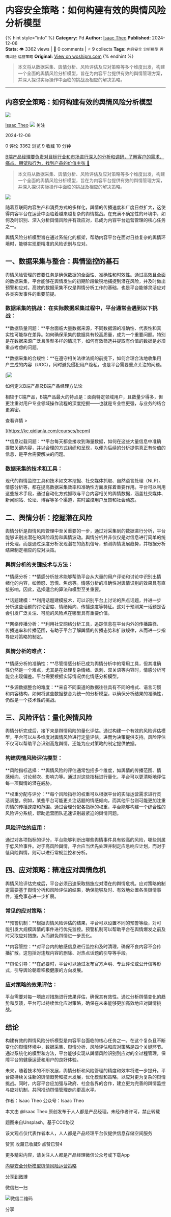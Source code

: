 # 内容安全策略：如何构建有效的舆情风险分析模型
{% hint style="info" %}
**Category:** Pd
**Author:** [Isaac Theo](https://www.woshipm.com/u/762964)
**Published:** 2024-12-06  
**Stats:** 👁️ 3362 views | 💬 0 comments | ⭐ 9 collects
**Tags:** `内容安全` `分析模型` `舆情风险` `运营策略`
**Original:** [View on woshipm.com](https://www.woshipm.com/pd/6150990.html)
{% endhint %}
> 本文将从数据采集、舆情分析、风险评估及应对策略等多个维度出发，构建一个全面的舆情风险分析模型，旨在为内容平台提供有效的舆情管理方案，并深入探讨实际操作中面临的挑战及相应的解决策略。

---

## 内容安全策略：如何构建有效的舆情风险分析模型

[![](https://static.woshipm.com/view/woshipm_api_def_20241015140635_8275.png?imageView2/1/w/72/h/72/q/100)](https://www.woshipm.com/u/762964)

[Isaac Theo](https://www.woshipm.com/u/762964) ![](https://static.woshipm.com/tag/1101_1@2x.png) 关注

2024-12-06

0 评论 3362 浏览 9 收藏 10 分钟

[B端产品经理要负责对目标行业和市场进行深入的分析和调研，了解客户的需求、痛点、期望和行为，找到产品的价值主张 🔗](https://ke.qidianla.com/courses/bcpm)

> 本文将从数据采集、舆情分析、风险评估及应对策略等多个维度出发，构建一个全面的舆情风险分析模型，旨在为内容平台提供有效的舆情管理方案，并深入探讨实际操作中面临的挑战及相应的解决策略。

![](https://image.woshipm.com/2023/04/14/899c9518-da9e-11ed-af94-00163e0b5ff3.png)

随着互联网内容生产和消费方式的多样化，舆情的传播速度和广度日益扩大，这使得内容平台在运营中面临着越来越复杂的舆情挑战。在充满不确定性的环境中，如何及时识别、深入分析舆情风险并有效应对，已成为内容平台运营管理的核心任务之一。

舆情风险分析模型旨在通过系统化的框架，帮助内容平台在面对日益复杂的舆情环境时，能够实现更精准的风险识别与应对。

## 一、数据采集与整合：舆情监控的基石

舆情风险管理的首要任务是确保数据的全面性、准确性和时效性。通过高效且全面的数据采集，平台能够在舆情发生的初期阶段敏锐地捕捉到潜在风险，并及时做出预警和应对。高效的数据采集不仅是舆情分析工作的基础，也是平台能够灵活应对各类突发事件的重要前提。

### 数据采集的挑战： 在实际数据采集过程中，平台通常会遇到以下挑战：

**数据质量问题：**平台面临大量数据来源，不同数据源的准确性、代表性和真实性可能存在差异。如何确保采集的数据具有较高质量，成为一个重要问题。特别是在数据来源广泛且类型多样的情况下，如何有效筛选并提取有价值的数据是必须重点考虑的问题。

**数据采集的合规性：**在遵守相关法律法规的前提下，如何合理合法地收集用户生成的内容（UGC），同时避免侵犯用户隐私，也是平台需要重点关注的问题。

[![](https://image.woshipm.com/2023/08/02/72b77e4e-30e3-11ee-88e7-00163e0b5ff3.png)

如何定义B端产品及B端产品经理方法论

相较于C端产品，B端产品最大的特点是：面向特定领域用户，且数量少得多，但更注重对用户专业领域操作流程的深度挖掘——也就是专业性更强，与业务的结合更紧密。

查看详情 >

](https://ke.qidianla.com/courses/bcpm)

**信息过载问题：**平台每天都会接收到海量数据，如何在这些大量信息中准确提取关键内容，并以合理的方式组织和呈现，以便为后续的分析提供真正有价值的信息，是平台需要解决的问题。

### 数据采集的技术和工具：

现代的舆情监控工具和技术如文本挖掘、社交媒体抓取、自然语言处理（NLP）、情感分析等，都在提高数据采集效率和准确性方面发挥着重要作用。平台可以利用这些技术手段，通过自动化方式抓取与平台内容相关的舆情数据，涵盖社交媒体、新闻网站、论坛、博客等多个渠道，实时监控用户反馈和社会动态。

## 二、舆情分析：挖掘潜在风险

舆情分析是舆情风险管理中至关重要的一步，通过对采集到的数据进行分析，平台能够识别出潜在的风险趋势和舆情波动。舆情分析并非仅仅是对信息进行简单的统计处理，而是通过深度分析发现潜在的危机信号，预测舆情发展趋势，并根据分析结果制定相应的应对决策。

### 舆情分析的关键技术与方法：

**情感分析：**情感分析技术能够帮助平台从大量的用户评论和讨论中识别出情绪化的内容，如愤怒、恐慌、焦虑等。情感分析的准确性对舆情识别的效果具有直接影响，因此，选择适合的算法和模型至关重要。

**话题建模：**利用话题建模技术，可以识别平台上讨论的热点话题，并进一步分析这些话题的讨论密度、情绪倾向、传播速度等特征。这对于预测某一话题是否会引发广泛关注、可能的风险点在哪里具有重要价值。

**网络传播分析：**利用社交网络分析工具，追踪信息在平台内外的传播路径、传播速率和传播范围，有助于平台了解舆情的传播态势和扩散规律，从而进一步指导应对策略的制定。

### 舆情分析的难点：

**情感分析的准确性：**尽管情感分析已成为舆情分析中的常用工具，但其准确性仍然是一个难点，尤其是在处理复杂情绪、讽刺、双关语等内容时，情感分析可能会出现偏差。平台需要根据实际情况优化情感分析模型。

**多源数据整合的难度：**来自不同渠道的数据往往具有不同的格式、语言习惯和内容结构，如何将这些数据整合为统一的分析模型，以确保分析结果的准确性，仍然是一个技术性的挑战。

## 三、风险评估：量化舆情风险

舆情分析完成后，接下来是舆情风险的量化评估。通过构建一个有效的风险评估模型，平台可以从多维度对舆情风险进行定量评估，进而为决策提供支持。风险评估不仅可以帮助平台识别高危舆情，还能为应对策略的制定提供依据。

### 构建舆情风险评估模型：

**风险指标选择：**舆情风险的评估通常包括多个维度，如舆情的传播范围、情感倾向、讨论频次、影响力等。通过对这些指标进行量化，平台可以更清晰地评估每一项舆情的潜在威胁。

**权重分配与评分：**每个风险指标的权重可以根据平台的实际运营需求进行灵活调整。例如，某些平台可能更关注话题的情感倾向，而其他平台则可能更加注重舆情的传播速度和范围。通过合理分配各指标的权重，平台能够构建一个综合性的风险评分系统，帮助运营团队迅速识别最紧迫的舆情问题。

### 风险评估的应用：

通过对各项指标的评分，平台能够判断出哪些舆情事件具有较高的风险，哪些则属于低风险事件。对于高风险舆情，平台应当优先处理并制定应急响应计划，而对于低风险舆情，则可以进行常规监控和分析。

## 四、应对策略：精准应对舆情危机

舆情风险评估完成后，平台必须迅速采取措施应对潜在的舆情危机。应对策略的制定需要基于舆情分析和风险评估的结果，确保能够及时、有效地处置各类舆情事件，避免事态进一步扩展。

### 常见的应对策略：

**预警机制：**根据舆情风险评估的结果，平台可以设置不同的预警等级，对可能引发大规模舆情的事件进行优先监控。预警机制可以帮助平台在舆情爆发之前及时采取应对措施，从而避免舆情进一步恶化。

**内容管控：**对平台内的敏感信息进行监控和及时清理，确保不良内容不会传播扩散。这包括对违规内容的删除、对热点话题的引导等手段。

**舆论引导：**在必要时，平台可以通过发布官方声明、专业评论或公开信等形式，引导舆论朝着积极健康的方向发展。

### 应对策略的效果评估：

平台需要对每一项应对措施进行效果评估，确保其有效性。通过分析舆情变化的趋势和反馈，平台可以持续优化应对策略，确保在未来能够更加高效地应对舆情挑战。

## 结论

构建有效的舆情风险分析模型是内容平台面临的核心任务之一。在这个复杂且不断变化的舆情环境中，数据采集、舆情分析、风险评估和应对策略是四个关键环节。通过系统化的模型和方法，平台能够实现从舆情风险识别到应对的全过程管理，保障平台的健康运营和用户的良好体验。

未来，随着技术的不断发展，舆情分析和风险管理的精度和效率将进一步提升。平台应持续关注新的舆情趋势和技术发展，优化模型和策略，以应对更为复杂的舆情挑战。同时，内容平台应加强与政府、社会各界的合作，建立更为完善的舆情监控与应对机制，共同推动舆情管理走向更高水平。

作者：Isaac Theo 公众号：Isaac Theo

本文由 @Isaac Theo 原创发布于人人都是产品经理。未经作者许可，禁止转载

题图来自Unsplash，基于CC0协议

该文观点仅代表作者本人，人人都是产品经理平台仅提供信息存储空间服务

赞赏 收藏已收藏9 点赞已赞4

更多精彩内容，请关注人人都是产品经理微信公众号或下载App

[内容安全](https://www.woshipm.com/tag/%e5%86%85%e5%ae%b9%e5%ae%89%e5%85%a8)[分析模型](https://www.woshipm.com/tag/%e5%88%86%e6%9e%90%e6%a8%a1%e5%9e%8b)[舆情风险](https://www.woshipm.com/tag/%e8%88%86%e6%83%85%e9%a3%8e%e9%99%a9)[运营策略](https://www.woshipm.com/tag/%e8%bf%90%e8%90%a5%e7%ad%96%e7%95%a5)

[分享到微博](https://service.weibo.com/share/share.php?appkey=2775287854&title=内容安全策略：如何构建有效的舆情风险分析模型&url=https://www.woshipm.com/pd/6150990.html&pic=https://image.woshipm.com/2023/04/14/899c9518-da9e-11ed-af94-00163e0b5ff3.png)

微信扫一扫

![微信二维码](https://api.pwmqr.com/qrcode/create/?url=https://www.woshipm.com/pd/6150990.html)

分享
